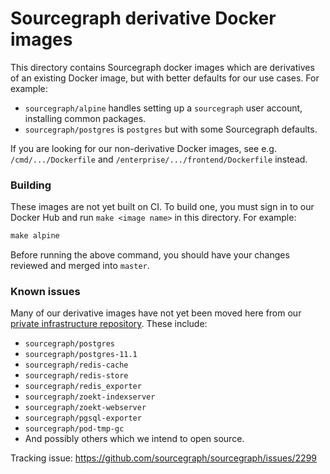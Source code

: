 # Sourcegraph derivative Docker images

This directory contains Sourcegraph docker images which are derivatives of an existing Docker image, but with better defaults for our use cases. For example:

- `sourcegraph/alpine` handles setting up a `sourcegraph` user account, installing common packages.
- `sourcegraph/postgres` is `postgres` but with some Sourcegraph defaults.

If you are looking for our non-derivative Docker images, see e.g. `/cmd/.../Dockerfile` and `/enterprise/.../frontend/Dockerfile` instead.

### Building

These images are not yet built on CI. To build one, you must sign in to our Docker Hub and run `make <image name>` in this directory. For example:

```Makefile
make alpine
```

Before running the above command, you should have your changes reviewed and merged into `master`.

### Known issues

Many of our derivative images have not yet been moved here from our [private infrastructure repository](https://github.com/sourcegraph/infrastructure/tree/master/docker-images). These include:

- `sourcegraph/postgres`
- `sourcegraph/postgres-11.1`
- `sourcegraph/redis-cache`
- `sourcegraph/redis-store`
- `sourcegraph/redis_exporter`
- `sourcegraph/zoekt-indexserver`
- `sourcegraph/zoekt-webserver`
- `sourcegraph/pgsql-exporter`
- `sourcegraph/pod-tmp-gc`
- And possibly others which we intend to open source.

Tracking issue: https://github.com/sourcegraph/sourcegraph/issues/2299
